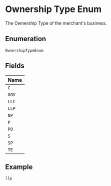 
# Ownership Type Enum

The Ownership Type of the merchant's business.

## Enumeration

`OwnershipTypeEnum`

## Fields

| Name |
|  --- |
| `C` |
| `GOV` |
| `LLC` |
| `LLP` |
| `NP` |
| `P` |
| `PO` |
| `S` |
| `SP` |
| `TE` |

## Example

```
llp
```

